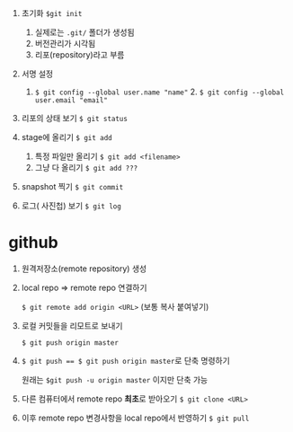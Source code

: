 1. 초기화 `$git init`
   1. 실제로는 `.git/` 폴더가 생성됨
   2. 버전관리가 시각됨
   3. 리포(repository)라고 부름

2. 서명 설정
   	1. `$ git config --global user.name "name"`
    	2. `$ git config --global user.email "email"`

3. 리포의 상태 보기 `$ git status`
4. stage에 올리기 `$ git add`
   1. 특정 파일만 올리기 `$ git add <filename>`
   2. 그냥 다 올리기 `$ git add ???`
5. snapshot 찍기 `$ git commit`
6. 로그( 사진첩) 보기 `$ git log`



# github

1. 원격저장소(remote repository) 생성

2. local repo => remote repo 연결하기

   `$ git remote add origin <URL>` (보통 복사 붙여넣기)

3. 로컬 커밋들을 리모트로 보내기  

   `$ git push origin master`

4. `$ git push == $ git push origin master`로 단축 명령하기

   원래는 `$git push -u origin master` 이지만 단축 가능

5. 다른 컴퓨터에서  remote repo **최초**로 받아오기 `$ git clone <URL>`
6. 이후 remote repo 변경사항을 local repo에서 반영하기 `$ git pull`